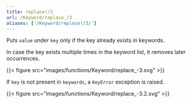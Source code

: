 ```yaml
---
title: replace!/3
url: /Keyword/replace_/3
aliases: ['/Keyword/replace!/3/']
---
```



Puts `value` under `key` only if the key already exists in keywords.

In case the key exists multiple times in the keyword list, it removes later occurrences.

{{< figure src="images/functions/Keyword/replace_-3.svg" >}}

If `key` is not present in `keywords`, a `KeyError` exception is raised.

{{< figure src="images/functions/Keyword/replace_-3.2.svg" >}}
